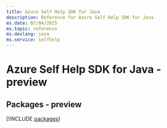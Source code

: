 ```yaml
---
title: Azure Self Help SDK for Java
description: Reference for Azure Self Help SDK for Java
ms.date: 07/04/2025
ms.topic: reference
ms.devlang: java
ms.service: selfhelp
---
```

# Azure Self Help SDK for Java - preview
## Packages - preview
[!INCLUDE [packages](self-help-index.md)]